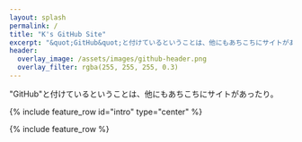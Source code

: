 ```yaml
---
layout: splash
permalink: /
title: "K's GitHub Site"
excerpt: "&quot;GitHub&quot;と付けているということは、他にもあちこちにサイトがあったり。"
header:
  overlay_image: /assets/images/github-header.png
  overlay_filter: rgba(255, 255, 255, 0.3)
---
```

"GitHub"と付けているということは、他にもあちこちにサイトがあったり。

{% include feature_row id="intro" type="center" %}

{% include feature_row %}
